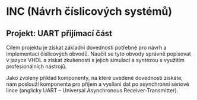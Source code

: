 # INC (Návrh číslicových systémů)

## Projekt: UART přijímací část
Cílem projektu je získat základní dovednosti potřebné pro návrh a implementaci číslicových obvodů. Naučit se tyto obvody správně popisovat v jazyce VHDL a získat zkušenosti s jejich simulací a syntézou s využitím profesionálních nástrojů.

Jako zvolený příklad komponenty, na které uvedené dovednosti získáte, nám poslouží komponenta pro příjem a vysílaní dat po asynchronní sériové lince (anglicky UART – Universal Asynchronous Receiver-Transmitter).